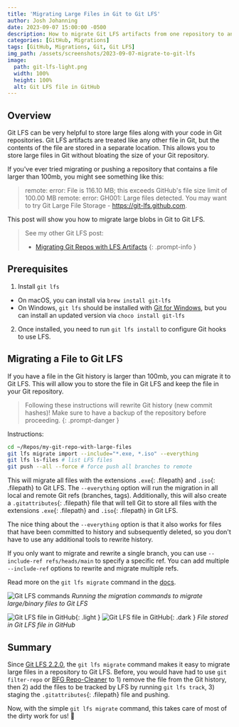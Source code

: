 ```yaml
---
title: 'Migrating Large Files in Git to Git LFS'
author: Josh Johanning
date: 2023-09-07 15:00:00 -0500
description: How to migrate Git LFS artifacts from one repository to another
categories: [GitHub, Migrations]
tags: [GitHub, Migrations, Git, Git LFS]
img_path: /assets/screenshots/2023-09-07-migrate-to-git-lfs
image:
  path: git-lfs-light.png
  width: 100%
  height: 100%
  alt: Git LFS file in GitHub
---
```


## Overview

Git LFS can be very helpful to store large files along with your code in Git repositories. Git LFS artifacts are treated like any other file in Git, but the contents of the file are stored in a separate location. This allows you to store large files in Git without bloating the size of your Git repository.

If you've ever tried migrating or pushing a repository that contains a file larger than 100mb, you might see something like this:

> remote: error: File <file> is 116.10 MB; this exceeds GitHub's file size limit of 100.00 MB
> remote: error: GH001: Large files detected. You may want to try Git Large File Storage - https://git-lfs.github.com.

This post will show you how to migrate large blobs in Git to Git LFS.

> See my other Git LFS post:
> - [Migrating Git Repos with LFS Artifacts](/posts/migrate-git-lfs-artifacts/)
{: .prompt-info }

## Prerequisites

1. Install `git lfs`
  - On macOS, you can install via `brew install git-lfs` 
  - On Windows, `git lfs` should be installed with [Git for Windows](https://gitforwindows.org/), but you can install an updated version via `choco install git-lfs`
2. Once installed, you need to run `git lfs install` to configure Git hooks to use LFS.

## Migrating a File to Git LFS

If you have a file in the Git history is larger than 100mb, you can migrate it to Git LFS. This will allow you to store the file in Git LFS and keep the file in your Git repository.

> Following these instructions will rewrite Git history (new commit hashes)! Make sure to have a backup of the repository before proceeding.
{: .prompt-danger }

Instructions:

```bash
cd ~/Repos/my-git-repo-with-large-files
git lfs migrate import --include="*.exe, *.iso" --everything
git lfs ls-files # list LFS files
git push --all --force # force push all branches to remote
```

This will migrate all files with the extensions `.exe`{: .filepath} and `.iso`{: .filepath} to Git LFS. The `--everything` option will run the migration in all local and remote Git refs (branches, tags). Additionally, this will also create a `.gitattributes`{: .filepath} file that will tell Git to store all files with the extensions `.exe`{: .filepath} and `.iso`{: .filepath} in Git LFS.

The nice thing about the `--everything` option is that it also works for files that have been committed to history and subsequently deleted, so you don't have to use any additional tools to rewrite history.

If you only want to migrate and rewrite a single branch, you can use `--include-ref refs/heads/main` to specify a specific ref. You can add multiple `--include-ref` options to rewrite and migrate multiple refs.

Read more on the `git lfs migrate` command in the [docs](https://github.com/git-lfs/git-lfs/blob/main/docs/man/git-lfs-migrate.adoc#options).

![Git LFS commands](git-lfs-migrate-commands.png)
_Running the migration commands to migrate large/binary files to Git LFS_

![Git LFS file in GitHub](./../2023-09-07-migrate-git-lfs-artifacts/git-lfs-light.png){: .light }
![Git LFS file in GitHub](./../2023-09-07-migrate-git-lfs-artifacts/git-lfs-dark.png){: .dark }
_File stored in Git LFS file in GitHub_

## Summary

Since [Git LFS 2.2.0](https://github.blog/2017-06-27-git-lfs-2-2-0-released/), the `git lfs migrate` command makes it easy to migrate large files in a repository to Git LFS. Before, you would have had to use `git filter-repo` or [BFG Repo-Cleaner](https://rtyley.github.io/bfg-repo-cleaner/) to 1) remove the file from the Git history, then 2) add the files to be tracked by LFS by running `git lfs track`, 3) staging the `.gitattributes`{: .filepath} file and pushing.

Now, with the simple `git lfs migrate` command, this takes care of most of the dirty work for us! 🎉
